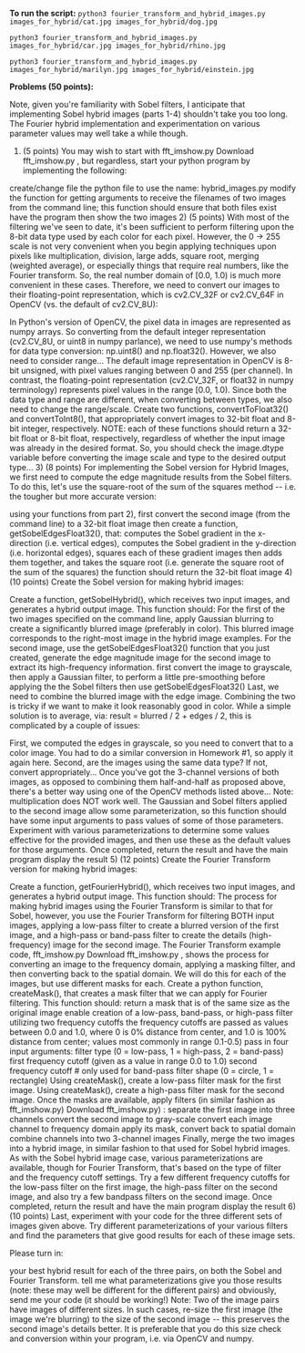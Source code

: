 **To run the script:**
`python3 fourier_transform_and_hybrid_images.py images_for_hybrid/cat.jpg images_for_hybrid/dog.jpg`

`python3 fourier_transform_and_hybrid_images.py images_for_hybrid/car.jpg images_for_hybrid/rhino.jpg`

`python3 fourier_transform_and_hybrid_images.py images_for_hybrid/marilyn.jpg images_for_hybrid/einstein.jpg`

**Problems  (50 points):**

Note, given you're familiarity with Sobel filters, I anticipate that implementing Sobel hybrid images (parts 1-4) shouldn't take you too long.  The Fourier hybrid implementation and experimentation on various parameter values may well take a while though.

1)  (5 points)  You may wish to start with fft_imshow.py   Download fft_imshow.py , but regardless, start your python program by implementing the following:

create/change file the python file to use the name:  hybrid_images.py
modify the function for getting arguments to receive the filenames of two images from the command line;  this function should ensure that both files exist
have the program then show the two images
2)  (5 points)  With most of the filtering we've seen to date, it's been sufficient to perform filtering upon the 8-bit data type used by each color for each pixel.  However, the 0 -> 255 scale is not very convenient when you begin applying techniques upon pixels like multiplication, division, large adds, square root, merging (weighted average), or especially things that require real numbers, like the Fourier transform.  So, the real number domain of [0.0, 1.0) is much more convenient in these cases.  Therefore, we need to convert our images to their floating-point representation, which is cv2.CV_32F or cv2.CV_64F in OpenCV (vs. the default of cv2.CV_8U):

In Python's version of OpenCV, the pixel data in images are represented as numpy arrays.  So converting from the default integer representation (cv2.CV_8U, or uint8 in numpy parlance), we need to use numpy's methods for data type conversion:  np.uint8() and np.float32().  However, we also need to consider range...
The default image representation in OpenCV is 8-bit unsigned, with pixel values ranging between 0 and 255 (per channel).  In contrast, the floating-point representation (cv2.CV_32F, or float32 in numpy terminology) represents pixel values in the range [0.0, 1.0).  Since both the data type and range are different, when converting between types, we also need to change the range/scale.
Create two functions, convertToFloat32() and convertToInt8(), that appropriately convert images to 32-bit float and 8-bit integer, respectively.  NOTE:  each of these functions should return a 32-bit float or 8-bit float, respectively, regardless of whether the input image was already in the desired format.  So, you should check the image.dtype variable before converting the image scale and type to the desired output type...
3)  (8 points)  For implementing the Sobel version for Hybrid Images, we first need to compute the edge magnitude results from the Sobel filters.  To do this, let's use the square-root of the sum of the squares method -- i.e. the tougher but more accurate version:

using your functions from part 2), first convert the second image (from the command line) to a 32-bit float image
then create a function, getSobelEdgesFloat32(), that:
computes the Sobel gradient in the x-direction (i.e. vertical edges),
computes the Sobel gradient in the y-direction (i.e. horizontal edges),
squares each of these gradient images
then adds them together, and
takes the square root (i.e. generate the square root of the sum of the squares)
the function should return the 32-bit float image
4)  (10 points)  Create the Sobel version for making hybrid images:

Create a function, getSobelHybrid(), which receives two input images, and generates a hybrid output image.  This function should:
For the first of the two images specified on the command line, apply Gaussian blurring to create a significantly blurred image (preferably in color).  This blurred image corresponds to the right-most image in the hybrid image examples.
For the second image, use the getSobelEdgesFloat32() function that you just created, generate the edge magnitude image for the second image to extract its high-frequency information.
first convert the image to grayscale,
then apply a Gaussian filter, to perform a little pre-smoothing before applying the the Sobel filters
then use getSobelEdgesFloat32()
Last, we need to combine the blurred image with the edge image.  Combining the two is tricky if we want to make it look reasonably good in color.  While a simple solution is to average, via:  result = blurred / 2 + edges / 2, this is complicated by a couple of issues:

First, we computed the edges in grayscale, so you need to convert that to a color image.  You had to do a similar conversion in Homework #1, so apply it again here.
Second, are the images using the same data type?  If not, convert appropriately...
Once you've got the 3-channel versions of both images, as opposed to combining them half-and-half as proposed above, there's a better way using one of the OpenCV methods listed above...  Note:  multiplication does NOT work well.
The Gaussian and Sobel filters applied to the second image allow some parameterization, so this function should have some input arguments to pass values of some of those parameters.  Experiment with various parameterizations to determine some values effective for the provided images, and then use these as the default values for those arguments.
Once completed, return the result and have the main program display the result
5)  (12 points)  Create the Fourier Transform version for making hybrid images:

Create a function, getFourierHybrid(), which receives two input images, and generates a hybrid output image.  This function should:
The process for making hybrid images using the Fourier Transform is similar to that for Sobel, however, you use the Fourier Transform for filtering BOTH input images, applying a low-pass filter to create a blurred version of the first image, and a high-pass or band-pass filter to create the details (high-frequency) image for the second image.
The Fourier Transform example code, fft_imshow.py   Download fft_imshow.py , shows the process for converting an image to the frequency domain, applying a masking filter, and then converting back to the spatial domain.  We will do this for each of the images, but use different masks for each.
Create a python function, createMask(), that creates a mask filter that we can apply for Fourier filtering.  This function should:
return a mask that is of the same size as the original image
enable creation of a low-pass, band-pass, or high-pass filter utilizing two frequency cutoffs
the frequency cutoffs are passed as values between 0.0 and 1.0, where 0 is 0% distance from center, and 1.0 is 100% distance from center;  values most commonly in range 0.1-0.5)
pass in four input arguments:
filter type  (0 = low-pass, 1 = high-pass, 2 = band-pass)
first frequency cutoff  (given as a value in range 0.0 to 1.0)
second frequency cutoff        # only used for band-pass filter
shape   (0 = circle, 1 = rectangle)
Using createMask(), create a low-pass filter mask for the first image.
Using createMask(), create a high-pass filter mask for the second image.
Once the masks are available, apply filters (in similar fashion as fft_imshow.py)   Download fft_imshow.py) :
separate the first image into three channels
convert the second image to gray-scale
convert each image channel to frequency domain
apply its mask,
convert back to spatial domain
combine channels into two 3-channel images
Finally, merge the two images into a hybrid image, in similar fashion to that used for Sobel hybrid images.
As with the Sobel hybrid image case, various parameterizations are available, though for Fourier Transform, that's based on the type of filter and the frequency cutoff settings.  Try a few different frequency cutoffs for the low-pass filter on the first image, the high-pass filter on the second image, and also try a few bandpass filters on the second image.
Once completed, return the result and have the main program display the result
6)  (10 points)  Last, experiment with your code for the three different sets of images given above.  Try different parameterizations of your various filters and find the parameters that give good results for each of these image sets.

Please turn in:

your best hybrid result for each of the three pairs, on both the Sobel and Fourier Transform.
tell me what parameterizations give you those results (note:  these may well be different for the different pairs)
and obviously, send me your code (it should be working!)
Note:  Two of the image pairs have images of different sizes.  In such cases, re-size the first image (the image we're blurring) to the size of the second image -- this preserves the second image's details better.  It is preferable that you do this size check and conversion within your program, i.e. via OpenCV and numpy.